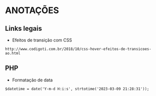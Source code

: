 # ANOTAÇÕES
<a href="#links-legais"></a>
<a href="#php"></a>

<h2 id="#links-legais">Links legais</h2>

- Efeitos de transição com CSS
```
http://www.codigoti.com.br/2018/10/css-hover-efeitos-de-transicoes-ao.html
```
<h2 id="#php">PHP</h2>

- Formatação de data
```
$datetime = date('Y-m-d H:i:s', strtotime('2023-03-09 21:28:31'));
```

